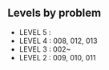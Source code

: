 
## Levels by problem

- LEVEL 5 : 
- LEVEL 4 : 008, 012, 013
- LEVEL 3 : 002~ 
- LEVEL 2 : 009, 010, 011

